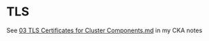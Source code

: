 # TLS

See [03 TLS Certificates for Cluster Components.md](https://bitbucket.metro.ad.selinc.com/users/davesarg/repos/certified-kubernetes-administrator/browse/07%20Security/03%20TLS%20Certificates%20for%20Cluster%20Components.md) in my CKA notes

